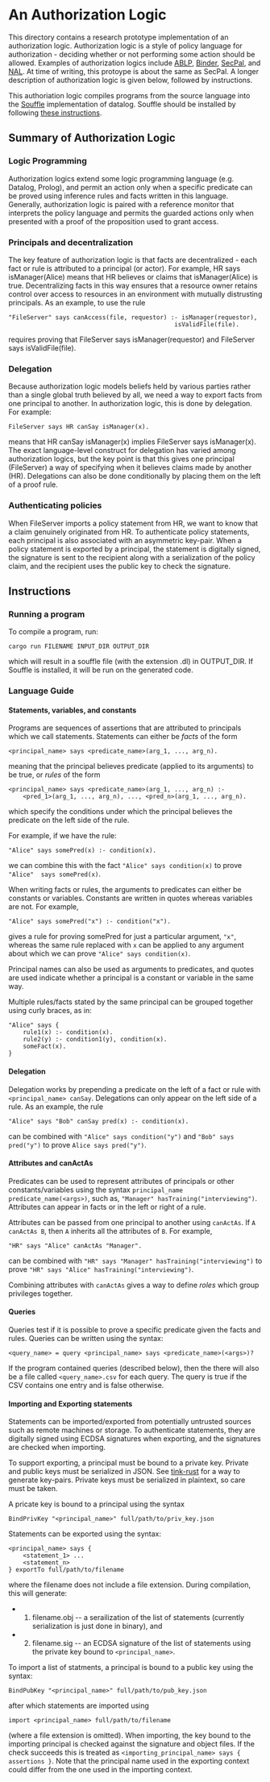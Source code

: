 # An Authorization Logic
This directory contains a research prototype implementation of an authorization 
logic. Authorization logic is a style of policy language for authorization -
deciding whether or not performing some action should be allowed. Examples of
authorization logics include 
[ABLP](https://homepages.inf.ed.ac.uk/gdp/publications/Calculus_for_Access_Control.pdf),
[Binder](https://web.cs.wpi.edu/~guttman/cs564/papers/binder.pdf),
[SecPal](https://people.mpi-sws.org/~dg/teaching/lis2014/modules/authorization-1-becker07.pdf),
and [NAL](https://www.cs.cornell.edu/fbs/publications/NexusNalRationale.pdf).
At time of writing, this protoype is about the same as SecPal. A longer 
description of authorization logic is given below, followed by instructions.

This authoriation logic compiles programs from the source language into the 
[Souffle](https://souffle-lang.github.io/index.html) implementation of datalog.
Souffle should be installed by following 
[these instructions](https://souffle-lang.github.io/install).

## Summary of Authorization Logic

### Logic Programming
Authorization logics extend some logic programming language (e.g. Datalog, 
Prolog), and permit an action only when a specific predicate can be proved 
using inference rules and facts written in this language. Generally, 
authorization logic is paired with a reference monitor that interprets the 
policy language and permits the guarded actions only when presented with a 
proof of the proposition used to grant access.

### Principals and decentralization
The key feature of authorization logic is that facts are decentralized - each 
fact or rule is attributed to a principal (or actor). For example, HR says 
isManager(Alice) means that HR believes or claims that isManager(Alice) is 
true. Decentralizing facts in this way ensures that a resource owner retains 
control over access to resources in an environment with mutually distrusting 
principals. As an example, to use the rule
```
"FileServer" says canAccess(file, requestor) :- isManager(requestor),                
                                              isValidFile(file).
```
requires proving that FileServer says isManager(requestor) and FileServer says 
isValidFile(file). 

### Delegation
Because authorization logic models beliefs held by various parties rather than 
a single global truth believed by all, we need a way to export facts from one 
principal to another. In authorization logic, this is done by delegation. For 
example:

```
FileServer says HR canSay isManager(x).
```
means that HR canSay isManager(x) implies FileServer says isManager(x). The 
exact language-level construct for delegation has varied among authorization 
logics, but the key point is that this gives one principal (FileServer) a way 
of specifying when it believes claims made by another (HR). Delegations can 
also be done conditionally by placing them on the left of a proof rule.


### Authenticating policies
When FileServer imports a policy statement from HR, we want to know that a 
claim genuinely originated from HR. To authenticate policy statements, each 
principal is also associated with an asymmetric key-pair. When a policy 
statement is exported by a principal, the statement is digitally signed, the 
signature is sent to the recipient along with a serialization of the policy 
claim, and the recipient uses the public key to check the signature.

## Instructions

### Running a program
To compile a program, run:
```
cargo run FILENAME INPUT_DIR OUTPUT_DIR
```
which will result in a souffle file (with the extension .dl) in OUTPUT\_DIR. If 
Souffle is installed, it will be run on the generated code.

### Language Guide

#### Statements, variables, and constants
Programs are sequences of assertions that are attributed to principals which we 
call statements. Statements can either be _facts_ of the form
```
<principal_name> says <predicate_name>(arg_1, ..., arg_n).
```
meaning that the principal believes predicate (applied to its arguments) to be true, or
_rules_ of the form
```
<principal_name> says <predicate_name>(arg_1, ..., arg_n) :- 
    <pred_1>(arg_1, ..., arg_n), ..., <pred_n>(arg_1, ..., arg_n).
```
which specify the conditions under which the principal believes the predicate 
on the left side of the rule.

For example, if we have the rule:
```
"Alice" says somePred(x) :- condition(x).
```
we can combine this with the fact `"Alice" says condition(x)` to prove `"Alice" 
says somePred(x)`.

When writing facts or rules, the arguments to predicates can either be 
constants or variables. Constants are written in quotes whereas variables are 
not. For example,
```
"Alice" says somePred("x") :- condition("x").
```
gives a rule for proving somePred for just a particular argument, `"x"`, 
whereas the same rule replaced with `x` can be applied to any argument about 
which we can prove `"Alice" says condition(x)`.

Principal names can also be used as arguments to predicates, and quotes are used
indicate whether a principal is a constant or variable in the same way.

Multiple rules/facts stated by the same principal can be grouped together using 
curly braces, as in:
```
"Alice" says {
    rule1(x) :- condition(x).
    rule2(y) :- condition1(y), condition(x).
    someFact(x).
}
```

#### Delegation

Delegation works by prepending a predicate on the left of a fact or rule with 
`<principal_name> canSay`. Delegations can only appear on the left side of a 
rule. As an example, the rule
```
"Alice" says "Bob" canSay pred(x) :- condition(x).
```
can be combined with `"Alice" says condition("y")` and `"Bob" says pred("y")` 
to prove `Alice says pred("y")`.

#### Attributes and canActAs

Predicates can be used to represent attributes of principals or other 
constants/variables using the syntax `principal_name predicate_name(<args>)`, 
such as, `"Manager" hasTraining("interviewing")`. Attributes can appear in 
facts or in the left or right of a rule. 

Attributes can be passed from one principal to another using `canActAs`. If `A 
canActAs B`, then `A` inherits all the attributes of `B`. For example,
```
"HR" says "Alice" canActAs "Manager".
```
can be combined with `"HR" says "Manager" hasTraining("interviewing")` to prove
`"HR" says "Alice" hasTraining("interviewing")`. 

Combining attributes with `canActAs` gives a way to define _roles_ which group 
privileges together.

#### Queries
Queries test if it is possible to prove a specific predicate given the facts 
and rules. Queries can be written using the syntax:
```
<query_name> = query <principal_name> says <predicate_name>(<args>)?
```

If the program contained queries (described below), then the there will also be
a file called `<query_name>.csv` for each query. The query is true if the CSV
contains one entry and is false otherwise.

#### Importing and Exporting statements

Statements can be imported/exported from potentially untrusted sources such as 
remote machines or storage. To authenticate statements, they are digitally 
signed using ECDSA signatures when exporting, and the signatures are checked 
when importing. 

To support exporting, a principal must be bound to a private key. Private and 
public keys must be serialized in JSON. See 
[tink-rust](https://github.com/project-oak/tink-rust) for a way to generate 
key-pairs. Private keys must be serialized in plaintext, so care must be taken.

A pricate key is bound to a principal using the syntax
```
BindPrivKey "<principal_name>" full/path/to/priv_key.json
```

Statements can be exported using the syntax:
```
<principal_name> says {
    <statement_1> ...
    <statement_n>
} exportTo full/path/to/filename
```

where the filename does not include a file extension. During compilation, this 
will generate:
 - 1. filename.obj -- a serailization of the list of statements
(currently serialization is just done in binary), and 
 - 2. filename.sig -- an ECDSA signature of 
the list of statements using the private key bound to `<principal_name>`.

To import a list of statments, a principal is bound to a public key using the 
syntax:
```
BindPubKey "<principal_name>" full/path/to/pub_key.json
```
after which statements are imported using

```
import <principal_name> full/path/to/filename
```
(where a file extension is omitted). When importing, the key bound to the
importing principal is checked against the signature and object files. If the
check succeeds this is treated as `<importing_principal_name> says { assertions }`.
Note that the principal name used in the exporting context could differ from 
the one used in the importing context.
